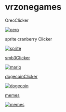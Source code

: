 # vrzonegames


OreoClicker

<a href="https://vrzonegames.github.io/OreoClicker/">![oero](https://user-images.githubusercontent.com/107637825/206640271-c76dfe4b-0995-451e-ac6d-e102b8df2497.png)</a>

sprite cranberry Clicker

<a href="https://vrzonegames.github.io/spritecranberryClicker/">![sprite](https://user-images.githubusercontent.com/107637825/206641459-918c0427-1a21-4097-8bff-89b438b47659.png)

smb3Clicker

<a href="https://vrzonegames.github.io/smb3Clicker/">![mario](https://user-images.githubusercontent.com/107637825/206802167-0c178c17-fed6-4262-a89b-15d01eaf3753.png)

dogecoinClicker

<a href="https://vrzonegames.github.io/dogecoinClicker/">![dogecoin](https://user-images.githubusercontent.com/107637825/206812030-18f7f505-8f55-45ff-9f09-fe66f5f8e7c1.png)

memes

<a href="https://vrzonegames.github.io/memes-on-the-web/">![memes]([https://user-images.githubusercontent.com/107637825/206812030-18f7f505-8f55-45ff-9f09-fe66f5f8e7c1.png](https://media.sproutsocial.com/uploads/meme-example.jpg)https://media.sproutsocial.com/uploads/meme-example.jpg)
